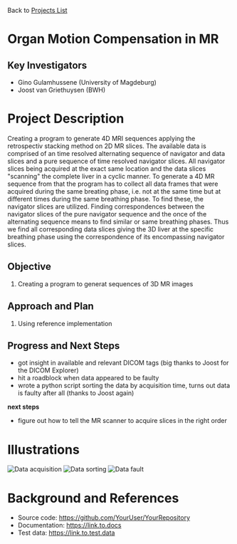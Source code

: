 
Back to [Projects List](../../README.md#ProjectsList)

# Organ Motion Compensation in MR

## Key Investigators

- Gino Gulamhussene (University of Magdeburg)
- Joost van Griethuysen (BWH)

# Project Description
Creating a program to generate 4D MRI sequences applying the retrospectiv stacking method on 2D MR slices.
The available data is comprised of an time resolved alternating sequence of navigator and data slices and a pure sequence of time resolved navigator slices. All navigator slices being acquired at the exact same location and the data slices "scanning" the complete liver in a cyclic manner. To generate a 4D MR sequence from that the program has to collect all data frames that were acquired during the same breating phase, i.e. not at the same time but at different times during the same breathing phase. To find these, the navigator slices are utilized. Finding correspondences between the navigator slices of the pure navigator sequence and the once of the alternating sequence means to find similar or same breathing phases. Thus we find all corresponding data slices giving the 3D liver at the specific breathing phase using the correspondence of its encompassing navigator slices.

## Objective

1. Creating a program to generat sequences of 3D MR images

## Approach and Plan

1. Using reference implementation


## Progress and Next Steps

<!--Describe progress and next steps in a few bullet points as you are making progress.-->
- got insight in available and relevant DICOM tags (big thanks to Joost for the DICOM Explorer)
- hit a roadblock when data appeared to be faulty
- wrote a python script sorting the data by acquisition time, turns out data is faulty after all (thanks to Joost again)

**next steps**
- figure out how to tell the MR scanner to acquire slices in the right order

# Illustrations

<!--Add pictures and links to videos that demonstrate what has been accomplished.-->

![Data acquisition](dataAquisition.PNG)
![Data sorting](dataSorting.PNG)
![Data fault](TimeSorted.PNG)


# Background and References

<!--Use this space for information that may help people better understand your project, like links to papers, source code, or data.-->

- Source code: https://github.com/YourUser/YourRepository
- Documentation: https://link.to.docs
- Test data: https://link.to.test.data
